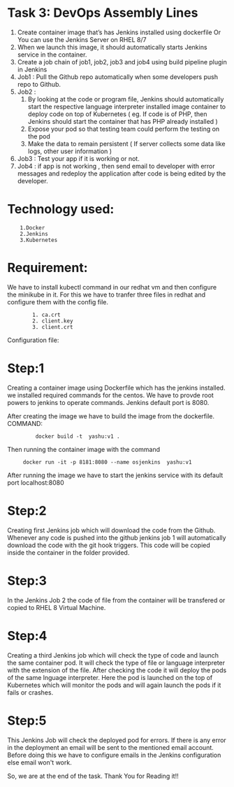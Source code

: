 
# Task 3: DevOps Assembly Lines 

1. Create container image that’s has Jenkins installed using
   dockerfile  Or You can use the Jenkins Server on RHEL 8/7
2. When we launch this image, it should automatically starts 
   Jenkins service in the container.
3. Create a job chain of job1, job2, job3 and  job4 using 
   build pipeline plugin in Jenkins 
4. Job1 : Pull  the Github repo automatically when some developers
   push repo to Github.
5. Job2 : 
    1. By looking at the code or program file, Jenkins should 
    automatically start the respective language interpreter
    installed image container to deploy code on top of Kubernetes
    ( eg. If code is of  PHP, then Jenkins should start the container 
    that has PHP already installed )
    2.  Expose your pod so that testing team could perform the testing on 
    the pod
    3. Make the data to remain persistent ( If server collects some data 
    like logs, other user information )
6.  Job3 : Test your app if it  is working or not.
7.  Job4 : if app is not working , then send email to developer with error
    messages and redeploy the application after code is being edited by
    the developer.
    
# Technology used:
 
        1.Docker
        2.Jenkins
        3.Kubernetes
 
 
# Requirement:

We have to install kubectl command in our redhat vm and then configure the minikube in it. For this we have to tranfer three files in redhat and configure them with the config file.
     
            1. ca.crt
            2. client.key
            3. client.crt
            
Configuration file:
<img src="  ">


# Step:1
Creating a container image using Dockerfile which has the jenkins installed.
we installed  required commands for the centos. We have to provde root powers to jenkins to operate  commands. Jenkins default port 
is 8080.


After creating the image we have to build the image from the dockerfile.
COMMAND: 
             
             docker build -t  yashu:v1 .
         
Then running the container image with the command 
       
         docker run -it -p 8181:8080 --name osjenkins  yashu:v1
         

After running the image we have to start the jenkins service with its default port
localhost:8080

# Step:2

Creating first Jenkins job which will download the code from the Github.
Whenever any code is pushed into the github jenkins job 1 will automatically 
download the code with the git  hook triggers. This code will be copied inside the container in the folder provided.


# Step:3

In the Jenkins Job 2 the code of file from the container will be transfered or copied to RHEL 8 Virtual Machine.


# Step:4

Creating a third Jenkins job which will check the type of code and launch the same container pod. It will check the type of file or language interpreter with the extension of the file. After checking the code it will deploy the pods of the same lnguage interpreter.
Here the pod is launched on the top of Kubernetes which will monitor the pods and will again launch the pods if it fails or crashes.




# Step:5


This  Jenkins Job will check the  deployed pod for errors. If there is any error in the deployment an email will be sent to the mentioned email account. Before doing this we have to configure emails in the Jenkins configuration else email won't work.




So, we are at the end of the task.
Thank You for Reading it!!

